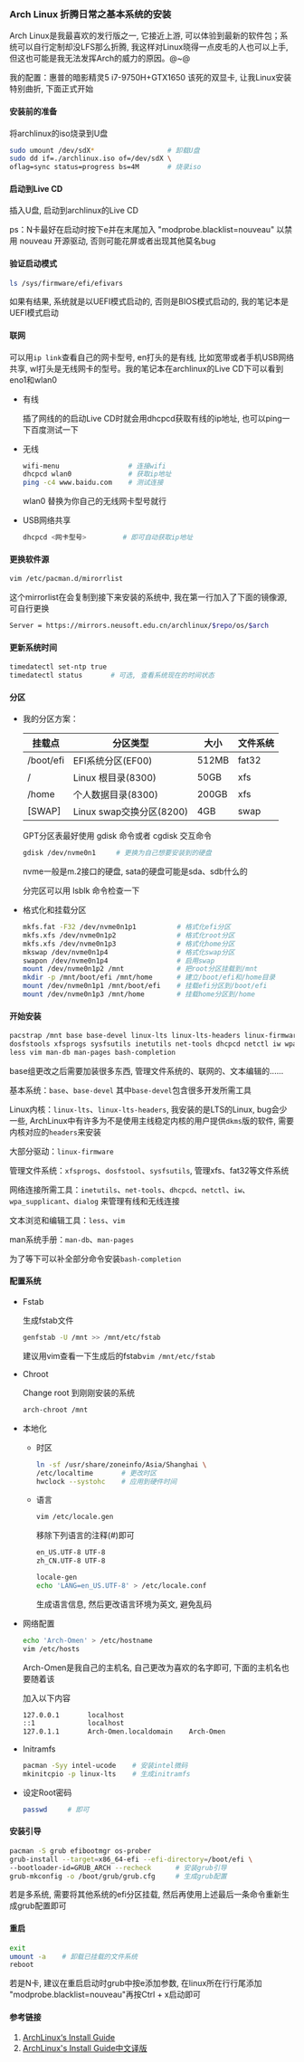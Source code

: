 ### Arch Linux 折腾日常之基本系统的安装

Arch Linux是我最喜欢的发行版之一, 它接近上游, 可以体验到最新的软件包；系统可以自行定制却没LFS那么折腾, 我这样对Linux晓得一点皮毛的人也可以上手, 但这也可能是我无法发挥Arch的威力的原因。@~@

我的配置：惠普的暗影精灵5 i7-9750H+GTX1650 该死的双显卡, 让我Linux安装特别曲折, 下面正式开始

#### 安装前的准备

将archlinux的iso烧录到U盘

```sh
sudo umount /dev/sdX*                  # 卸载U盘
sudo dd if=./archlinux.iso of=/dev/sdX \
oflag=sync status=progress bs=4M       # 烧录iso
```

#### 启动到Live CD

插入U盘, 启动到archlinux的Live CD

ps：N卡最好在启动时按下e并在末尾加入 "modprobe.blacklist=nouveau" 以禁用 nouveau 开源驱动, 否则可能花屏或者出现其他莫名bug

#### 验证启动模式

```sh
ls /sys/firmware/efi/efivars
```

如果有结果, 系统就是以UEFI模式启动的, 否则是BIOS模式启动的, 我的笔记本是UEFI模式启动

#### 联网

可以用`ip link`查看自己的网卡型号, en打头的是有线, 比如宽带或者手机USB网络共享, wl打头是无线网卡的型号。我的笔记本在archlinux的Live CD下可以看到eno1和wlan0

- 有线

  插了网线的的启动Live CD时就会用dhcpcd获取有线的ip地址, 也可以ping一下百度测试一下

- 无线

  ```sh
  wifi-menu                 # 连接wifi
  dhcpcd wlan0              # 获取ip地址
  ping -c4 www.baidu.com    # 测试连接
  ```

  wlan0 替换为你自己的无线网卡型号就行

- USB网络共享

  ```sh
  dhcpcd <网卡型号>         # 即可自动获取ip地址
  ```

#### 更换软件源

```sh
vim /etc/pacman.d/mirorrlist
```

这个mirrorlist在会复制到接下来安装的系统中, 我在第一行加入了下面的镜像源, 可自行更换 

```sh
Server = https://mirrors.neusoft.edu.cn/archlinux/$repo/os/$arch
```

#### 更新系统时间

```sh
timedatectl set-ntp true
timedatectl status       # 可选, 查看系统现在的时间状态
```

#### 分区

- 我的分区方案：

    | 挂载点    | 分区类型                 | 大小  | 文件系统 |
    | --------- | ------------------------ | ----- | -------- |
    | /boot/efi | EFI系统分区(EF00)        | 512MB | fat32    |
    | /         | Linux 根目录(8300)       | 50GB  | xfs      |
    | /home     | 个人数据目录(8300)       | 200GB | xfs      |
    | [SWAP]    | Linux swap交换分区(8200) | 4GB   | swap     |

    GPT分区表最好使用 gdisk 命令或者 cgdisk 交互命令

    ```sh
    gdisk /dev/nvme0n1     # 更换为自己想要安装到的硬盘
    ```

    nvme一般是m.2接口的硬盘, sata的硬盘可能是sda、sdb什么的

    分完区可以用 lsblk 命令检查一下

- 格式化和挂载分区

  ```sh
  mkfs.fat -F32 /dev/nvme0n1p1          # 格式化efi分区
  mkfs.xfs /dev/nvme0n1p2               # 格式化root分区
  mkfs.xfs /dev/nvme0n1p3               # 格式化home分区
  mkswap /dev/nvme0n1p4                 # 格式化swap分区
  swapon /dev/nvme0n1p4                 # 启用swap
  mount /dev/nvme0n1p2 /mnt             # 把root分区挂载到/mnt
  mkdir -p /mnt/boot/efi /mnt/home      # 建立/boot/efi和/home目录
  mount /dev/nvme0n1p1 /mnt/boot/efi    # 挂载efi分区到/boot/efi
  mount /dev/nvme0n1p3 /mnt/home        # 挂载home分区到/home
  ```

#### 开始安装

```sh
pacstrap /mnt base base-devel linux-lts linux-lts-headers linux-firmware\
dosfstools xfsprogs sysfsutils inetutils net-tools dhcpcd netctl iw wpa_supplicant dialog\
less vim man-db man-pages bash-completion
```

base组更改之后需要加装很多东西, 管理文件系统的、联网的、文本编辑的......

基本系统：`base`、`base-devel` 其中`base-devel`包含很多开发所需工具

Linux内核：`linux-lts`、`linux-lts-headers`, 我安装的是LTS的Linux, bug会少一些, ArchLinux中有许多为不是使用主线稳定内核的用户提供`dkms`版的软件, 需要内核对应的`headers`来安装

大部分驱动：`linux-firmware`

管理文件系统：`xfsprogs`、`dosfstool`、`sysfsutils`, 管理xfs、fat32等文件系统

网络连接所需工具：`inetutils`、`net-tools`、`dhcpcd`、`netctl`、`iw`、`wpa_supplicant`、`dialog` 来管理有线和无线连接

文本浏览和编辑工具：`less`、`vim`

man系统手册：`man-db`、`man-pages`

为了等下可以补全部分命令安装`bash-completion`

#### 配置系统

- Fstab

  生成fstab文件

  ```sh
  genfstab -U /mnt >> /mnt/etc/fstab
  ```

  建议用vim查看一下生成后的fstab`vim /mnt/etc/fstab`

- Chroot

  Change root 到刚刚安装的系统

  ```sh
  arch-chroot /mnt
  ```

- 本地化

  - 时区

    ```sh
    ln -sf /usr/share/zoneinfo/Asia/Shanghai \
    /etc/localtime       # 更改时区
    hwclock --systohc    # 应用到硬件时间
    ```

  - 语言

    ```sh
    vim /etc/locale.gen
    ```

    移除下列语言的注释(#)即可

    ```sh
    en_US.UTF-8 UTF-8
    zh_CN.UTF-8 UTF-8
    ```

    ```sh
    locale-gen
    echo 'LANG=en_US.UTF-8' > /etc/locale.conf
    ```

    生成语言信息, 然后更改语言环境为英文, 避免乱码

- 网络配置

  ```sh
  echo 'Arch-Omen' > /etc/hostname
  vim /etc/hosts
  ```

  Arch-Omen是我自己的主机名, 自己更改为喜欢的名字即可, 下面的主机名也要随着该

  加入以下内容

  ```sh
  127.0.0.1       localhost
  ::1             localhost
  127.0.1.1       Arch-Omen.localdomain    Arch-Omen
  ```

- Initramfs

  ```sh
  pacman -Syy intel-ucode    # 安装intel微码
  mkinitcpio -p linux-lts    # 生成initramfs
  ```
  
- 设定Root密码

  ```sh
  passwd     # 即可
  ```

#### 安装引导

```sh
pacman -S grub efibootmgr os-prober
grub-install --target=x86_64-efi --efi-directory=/boot/efi \
--bootloader-id=GRUB_ARCH --recheck      # 安装grub引导
grub-mkconfig -o /boot/grub/grub.cfg     # 生成grub配置
```

若是多系统, 需要将其他系统的efi分区挂载, 然后再使用上述最后一条命令重新生成grub配置即可

#### 重启

```sh
exit
umount -a    # 卸载已挂载的文件系统
reboot
```

若是N卡, 建议在重启启动时grub中按e添加参数, 在linux所在行行尾添加 "modprobe.blacklist=nouveau"再按Ctrl + x启动即可

#### 参考链接

1. [ArchLinux‘s Install Guide](https://wiki.archlinux.org/index.php/Installation_guide)
2. [ArchLinux's Install Guide中文译版](https://wiki.archlinux.org/index.php/Installation_guide_(%E7%AE%80%E4%BD%93%E4%B8%AD%E6%96%87))
